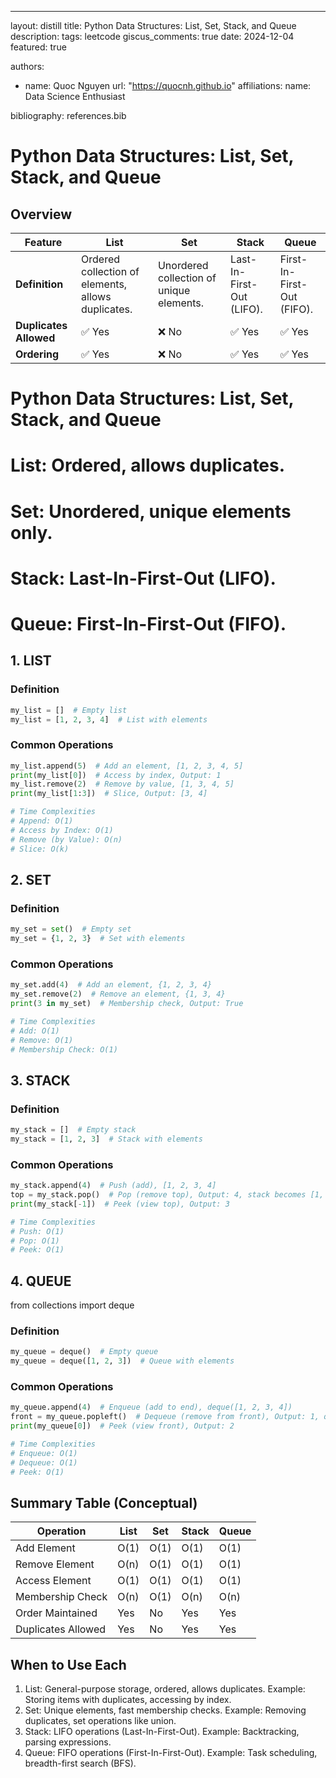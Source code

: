 ---
layout: distill
title: Python Data Structures: List, Set, Stack, and Queue
description:
tags: leetcode
giscus_comments: true
date: 2024-12-04
featured: true

authors:
  - name: Quoc Nguyen
    url: "https://quocnh.github.io"
    affiliations:
      name: Data Science Enthusiast

bibliography: references.bib



# Python Data Structures: List, Set, Stack, and Queue

## Overview

| Feature               | **List**                    | **Set**                     | **Stack**                   | **Queue**                   |
|-----------------------|----------------------------|-----------------------------|-----------------------------|-----------------------------|
| **Definition**         | Ordered collection of elements, allows duplicates. | Unordered collection of unique elements. | Last-In-First-Out (LIFO).   | First-In-First-Out (FIFO). |
| **Duplicates Allowed** | ✅ Yes                    | ❌ No                      | ✅ Yes                     | ✅ Yes                     |
| **Ordering**           | ✅ Yes                    | ❌ No                      | ✅ Yes                     | ✅ Yes                     |

# Python Data Structures: List, Set, Stack, and Queue

# List: Ordered, allows duplicates.
# Set: Unordered, unique elements only.
# Stack: Last-In-First-Out (LIFO).
# Queue: First-In-First-Out (FIFO).



## 1. LIST
### Definition
```python
my_list = []  # Empty list
my_list = [1, 2, 3, 4]  # List with elements
```
### Common Operations
```python
my_list.append(5)  # Add an element, [1, 2, 3, 4, 5]
print(my_list[0])  # Access by index, Output: 1
my_list.remove(2)  # Remove by value, [1, 3, 4, 5]
print(my_list[1:3])  # Slice, Output: [3, 4]

# Time Complexities
# Append: O(1)
# Access by Index: O(1)
# Remove (by Value): O(n)
# Slice: O(k)
```
## 2. SET
### Definition
```python
my_set = set()  # Empty set
my_set = {1, 2, 3}  # Set with elements
```
### Common Operations
```python
my_set.add(4)  # Add an element, {1, 2, 3, 4}
my_set.remove(2)  # Remove an element, {1, 3, 4}
print(3 in my_set)  # Membership check, Output: True

# Time Complexities
# Add: O(1)
# Remove: O(1)
# Membership Check: O(1)
```
## 3. STACK
### Definition
```python
my_stack = []  # Empty stack
my_stack = [1, 2, 3]  # Stack with elements
```
### Common Operations
```python
my_stack.append(4)  # Push (add), [1, 2, 3, 4]
top = my_stack.pop()  # Pop (remove top), Output: 4, stack becomes [1, 2, 3]
print(my_stack[-1])  # Peek (view top), Output: 3

# Time Complexities
# Push: O(1)
# Pop: O(1)
# Peek: O(1)
```

## 4. QUEUE
from collections import deque

### Definition
```python
my_queue = deque()  # Empty queue
my_queue = deque([1, 2, 3])  # Queue with elements
```
### Common Operations
```python
my_queue.append(4)  # Enqueue (add to end), deque([1, 2, 3, 4])
front = my_queue.popleft()  # Dequeue (remove from front), Output: 1, queue becomes deque([2, 3, 4])
print(my_queue[0])  # Peek (view front), Output: 2

# Time Complexities
# Enqueue: O(1)
# Dequeue: O(1)
# Peek: O(1)
```

## Summary Table (Conceptual)
 | Operation             | List   | Set   | Stack | Queue |
 |-----------------------|--------|-------|-------|-------|
 | Add Element           | O(1)  | O(1)  | O(1)  | O(1)  |
 | Remove Element        | O(n)  | O(1)  | O(1)  | O(1)  |
 | Access Element        | O(1)  | O(1)  | O(1)  | O(1)  |
 | Membership Check      | O(n)  | O(1)  | O(n)  | O(n)  |
 | Order Maintained      | Yes    | No    | Yes   | Yes   |
 | Duplicates Allowed    | Yes    | No    | Yes   | Yes   |

## When to Use Each
 1. List: General-purpose storage, ordered, allows duplicates.
    Example: Storing items with duplicates, accessing by index.
 2. Set: Unique elements, fast membership checks.
    Example: Removing duplicates, set operations like union.
 3. Stack: LIFO operations (Last-In-First-Out).
    Example: Backtracking, parsing expressions.
 4. Queue: FIFO operations (First-In-First-Out).
    Example: Task scheduling, breadth-first search (BFS).
